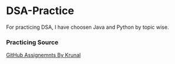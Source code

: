 # DSA-Practice

For practicing DSA, I have choosen Java and Python by topic wise.

### Practicing Source

[GitHub Assignemnts By Krunal](https://github.com/kunal-kushwaha/DSA-Bootcamp-Java)
